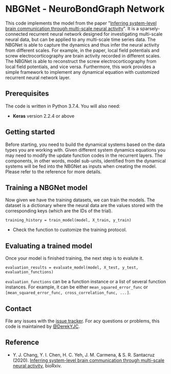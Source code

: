 NBGNet - NeuroBondGraph Network
====================================================

This code implements the model from the paper "[Inferring system-level brain communication through multi-scale neural activity](https://www.biorxiv.org/content/10.1101/2020.11.30.404244v2)". It is a sparsely-connected recurrent neural network designed for investigating multi-scale neural data, but can be applied to any multi-scale time series data. The NBGNet is able to capture the dynamics and thus infer the neural activity from different scales. For example, in the paper, local field potentials and screw electrocorticography are brain activity recorded in different scales. The NBGNet is able to reconstruct the screw electrocorticography from local field potentials, and vice versa. Furthermore, this work provides a simple framework to implement any dynamical equation with customized recurrent neural network layer.

Prerequisites
----------------------------------------------------

The code is written in Python 3.7.4. You will also need:
- **Keras** version 2.2.4 or above

Getting started
----------------------------------------------------

Before starting, you need to build the dynamical systems based on the data types you are working with. Given different system dynamics equations you may need to modify the update function codes in the recurrent layers. The components, in other words, model sub-units, identified from the dynamical systems will be fed into the NBGNet as inputs when creating the model. Please refer to the reference for more details. 

Training a NBGNet model
----------------------------------------------------

Now given we have the training datasets, we can train the models. The dataset is a dictionary where the neural data are the values stored with the corresponding keys (which are the IDs of the trial). 
```
training_history = train_model(model, X_train, y_train)
```
- Check the function to customize the training protocol.

Evaluating a trained model
----------------------------------------------------

Once your model is finished training, the next step is to evalute it.
```
evaluation_results = evaluate_model(model, X_test, y_test, evaluation_functions)
```
`evaluation_functions` can be a function instance or a list of several function instances. For example, it can be either `mean_squared_error_func` or `[mean_squared_error_func, cross_correlation_func, ...]`. 

Contact
----------------------------------------------------

File any issues with the [issue tracker](https://github.com/DerekYJC/NBGNet/issues). For acy questions or problems, this code is maintained by [@DerekYJC](https://github.com/DerekYJC).

## Reference

- Y. J. Chang, Y. I. Chen, H. C. Yeh, J. M. Carmena, & S. R. Santacruz (2020). [Inferring system-level brain communication through multi-scale neural activity](https://www.biorxiv.org/content/10.1101/2020.11.30.404244v2), bioRxiv.
